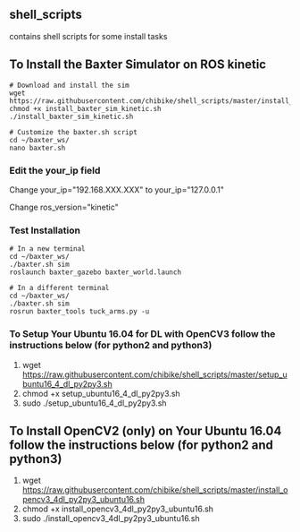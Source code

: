 ## shell_scripts
contains shell scripts for some install tasks

## To Install the Baxter Simulator on ROS kinetic

```
# Download and install the sim
wget https://raw.githubusercontent.com/chibike/shell_scripts/master/install_baxter_sim_kinetic.sh
chmod +x install_baxter_sim_kinetic.sh
./install_baxter_sim_kinetic.sh

# Customize the baxter.sh script
cd ~/baxter_ws/
nano baxter.sh
```

### Edit the your_ip field

Change your_ip="192.168.XXX.XXX" to your_ip="127.0.0.1"

Change ros_version="kinetic"

### Test Installation

```
# In a new terminal
cd ~/baxter_ws/
./baxter.sh sim
roslaunch baxter_gazebo baxter_world.launch

# In a different terminal
cd ~/baxter_ws/
./baxter.sh sim
rosrun baxter_tools tuck_arms.py -u
```

### To Setup Your Ubuntu 16.04 for DL with OpenCV3 follow the instructions below (for python2 and python3)
1. wget https://raw.githubusercontent.com/chibike/shell_scripts/master/setup_ubuntu16_4_dl_py2py3.sh
2. chmod +x setup_ubuntu16_4_dl_py2py3.sh
3. sudo ./setup_ubuntu16_4_dl_py2py3.sh

## To Install OpenCV2 (only) on Your Ubuntu 16.04 follow the instructions below (for python2 and python3)
1. wget https://raw.githubusercontent.com/chibike/shell_scripts/master/install_opencv3_4dl_py2py3_ubuntu16.sh
2. chmod +x install_opencv3_4dl_py2py3_ubuntu16.sh
3. sudo ./install_opencv3_4dl_py2py3_ubuntu16.sh
